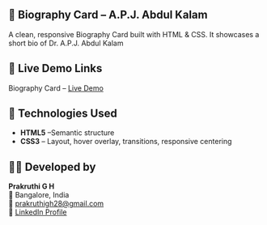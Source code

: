 
## 📇 Biography Card – A.P.J. Abdul Kalam

A clean, responsive Biography Card built with HTML & CSS. It showcases a short bio of Dr. A.P.J. Abdul Kalam


## 🔗 Live Demo Links

Biography Card – [Live Demo](https://prakruthi-g-h.github.io/HTML-AND-CSS-MINI-PROJECTS/Biography%20Card)

## 🔧 Technologies Used

- **HTML5** –Semantic structure
- **CSS3** – Layout, hover overlay, transitions, responsive centering

## 👩‍💻 Developed by

**Prakruthi G H**  
📍 Bangalore, India  
📧 prakruthigh28@gmail.com  
🔗 [LinkedIn Profile](https://www.linkedin.com/in/prakruthi-g-h)
